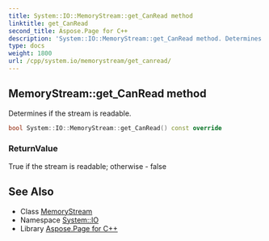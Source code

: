 ```yaml
---
title: System::IO::MemoryStream::get_CanRead method
linktitle: get_CanRead
second_title: Aspose.Page for C++
description: 'System::IO::MemoryStream::get_CanRead method. Determines if the stream is readable in C++.'
type: docs
weight: 1800
url: /cpp/system.io/memorystream/get_canread/
---
```

## MemoryStream::get_CanRead method


Determines if the stream is readable.

```cpp
bool System::IO::MemoryStream::get_CanRead() const override
```


### ReturnValue

True if the stream is readable; otherwise - false

## See Also

* Class [MemoryStream](../)
* Namespace [System::IO](../../)
* Library [Aspose.Page for C++](../../../)

